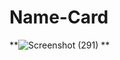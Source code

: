 # Name-Card

**![Screenshot (291)](https://user-images.githubusercontent.com/59863035/147225408-0377b379-aa75-4b4d-a6ca-958e8e9d15b1.png)
**
